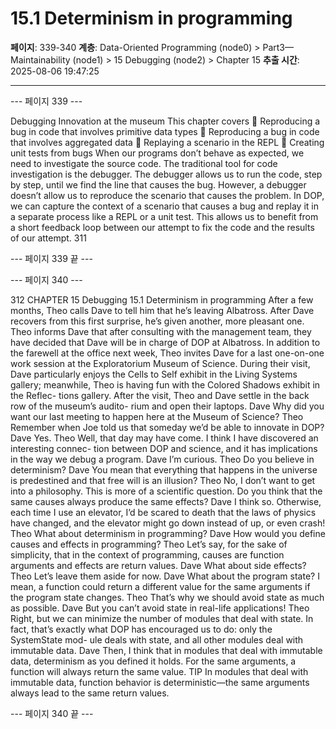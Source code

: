 # 15.1 Determinism in programming

**페이지**: 339-340
**계층**: Data-Oriented Programming (node0) > Part3—Maintainability (node1) > 15 Debugging (node2) > Chapter 15
**추출 시간**: 2025-08-06 19:47:25

---


--- 페이지 339 ---

Debugging
Innovation at the museum
This chapter covers
 Reproducing a bug in code that involves
primitive data types
 Reproducing a bug in code that involves
aggregated data
 Replaying a scenario in the REPL
 Creating unit tests from bugs
When our programs don’t behave as expected, we need to investigate the source
code. The traditional tool for code investigation is the debugger. The debugger
allows us to run the code, step by step, until we find the line that causes the bug.
However, a debugger doesn’t allow us to reproduce the scenario that causes the
problem.
In DOP, we can capture the context of a scenario that causes a bug and replay
it in a separate process like a REPL or a unit test. This allows us to benefit from a
short feedback loop between our attempt to fix the code and the results of our
attempt.
311

--- 페이지 339 끝 ---


--- 페이지 340 ---

312 CHAPTER 15 Debugging
15.1 Determinism in programming
After a few months, Theo calls Dave to tell him that he’s leaving Albatross. After Dave
recovers from this first surprise, he’s given another, more pleasant one. Theo informs Dave
that after consulting with the management team, they have decided that Dave will be in
charge of DOP at Albatross. In addition to the farewell at the office next week, Theo invites
Dave for a last one-on-one work session at the Exploratorium Museum of Science.
During their visit, Dave particularly enjoys the Cells to Self exhibit in the Living Systems
gallery; meanwhile, Theo is having fun with the Colored Shadows exhibit in the Reflec-
tions gallery. After the visit, Theo and Dave settle in the back row of the museum’s audito-
rium and open their laptops.
Dave Why did you want our last meeting to happen here at the Museum of Science?
Theo Remember when Joe told us that someday we’d be able to innovate in DOP?
Dave Yes.
Theo Well, that day may have come. I think I have discovered an interesting connec-
tion between DOP and science, and it has implications in the way we debug a
program.
Dave I’m curious.
Theo Do you believe in determinism?
Dave You mean that everything that happens in the universe is predestined and that
free will is an illusion?
Theo No, I don’t want to get into a philosophy. This is more of a scientific question.
Do you think that the same causes always produce the same effects?
Dave I think so. Otherwise, each time I use an elevator, I’d be scared to death that
the laws of physics have changed, and the elevator might go down instead of
up, or even crash!
Theo What about determinism in programming?
Dave How would you define causes and effects in programming?
Theo Let’s say, for the sake of simplicity, that in the context of programming, causes
are function arguments and effects are return values.
Dave What about side effects?
Theo Let’s leave them aside for now.
Dave What about the program state? I mean, a function could return a different
value for the same arguments if the program state changes.
Theo That’s why we should avoid state as much as possible.
Dave But you can’t avoid state in real-life applications!
Theo Right, but we can minimize the number of modules that deal with state. In fact,
that’s exactly what DOP has encouraged us to do: only the SystemState mod-
ule deals with state, and all other modules deal with immutable data.
Dave Then, I think that in modules that deal with immutable data, determinism as
you defined it holds. For the same arguments, a function will always return the
same value.
TIP In modules that deal with immutable data, function behavior is deterministic—the
same arguments always lead to the same return values.

--- 페이지 340 끝 ---
